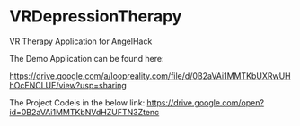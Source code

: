 # VRDepressionTherapy
VR Therapy Application for AngelHack

The Demo Application can be found here:

https://drive.google.com/a/loopreality.com/file/d/0B2aVAi1MMTKbUXRwUHhOcENCLUE/view?usp=sharing

The Project Codeis in the below link:
https://drive.google.com/open?id=0B2aVAi1MMTKbNVdHZUFTN3Ztenc
